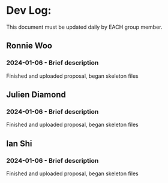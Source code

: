 # Dev Log:

This document must be updated daily by EACH group member.

## Ronnie Woo

### 2024-01-06 - Brief description
Finished and uploaded proposal, began skeleton files

## Julien Diamond

### 2024-01-06 - Brief description
Finished and uploaded proposal, began skeleton files

## Ian Shi

### 2024-01-06 - Brief description
Finished and uploaded proposal, began skeleton files
